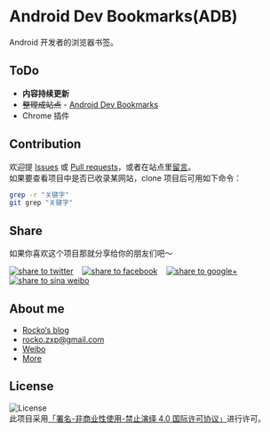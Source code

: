 # Android Dev Bookmarks(ADB)
Android 开发者的浏览器书签。


## ToDo
- **内容持续更新**
- ~~整理成站点~~ - [Android Dev Bookmarks](http://adb.rocko.xyz)   
- Chrome 插件


## Contribution

欢迎提 [Issues](https://github.com/zhengxiaopeng/android-dev-bookmarks/issues) 或 [Pull requests](https://github.com/zhengxiaopeng/android-dev-bookmarks/pulls)，或者在站点里[留言](http://adb.rocko.xyz/feedback/)。   
如果要查看项目中是否已收录某网站，clone 项目后可用如下命令：  

``` Bash
grep -r "关键字"
git grep "关键字"
``` 


## Share

如果你喜欢这个项目那就分享给你的朋友们吧～   

<a href="https://twitter.com/intent/tweet?text=Android Dev Bookmarks.%20https://github.com/zhengxiaopeng/android-dev-bookmarks" target="_blank" title="share to twitter" style="width:100%"><img src="http://i.imgur.com/GlSWEr7.png" title="share to twitter"/></a>&nbsp;&nbsp;&nbsp;&nbsp;<a href="https://www.facebook.com/sharer/sharer.php?u=https://github.com/zhengxiaopeng/android-dev-bookmarks" target="_blank" title="share to facebook" style="width:100%"><img src="http://i.imgur.com/0evE2QJ.png" title="share to facebook"/></a>&nbsp;&nbsp;&nbsp;&nbsp;<a href="https://plus.google.com/share?url=https://github.com/zhengxiaopeng/android-dev-bookmarks" target="_blank" title="share to google+" style="width:100%"><img src="http://i.imgur.com/zvDBPqj.png" title="share to google+"/></a>&nbsp;&nbsp;&nbsp;&nbsp;<a href="http://service.weibo.com/share/share.php?searchPic=true&title=Android Dev Bookmarks. @郑晓鹏-Rocko %2520&url=https://github.com/zhengxiaopeng/android-dev-bookmarks&utm_content=share_button&utm_campaign=post_show&utm_medium=github&utm_source=weibo" target="_blank" title="share to sina weibo" style="width:100%"><img src="http://i.imgur.com/pH9q4qu.png" title="share to sina weibo"/></a>


## About me

- [Rocko‘s blog](http://rocko.xyz)   
- [rocko.zxp@gmail.com](mailto:rocko.zxp@gmail.com)
- [Weibo](http://weibo.com/678662430)
- [More](http://rocko.xyz/about/)

## License

![License](http://7tsy92.com1.z0.glb.clouddn.com/by-nc-nd.png?imageView2/2/w/110/h/40/q/100)   
此项目采用[「署名-非商业性使用-禁止演绎 4.0 国际许可协议」](https://creativecommons.org/licenses/by-nc-nd/4.0/)进行许可。
